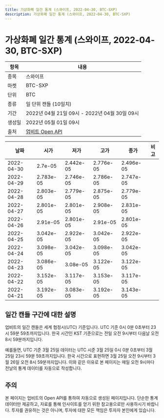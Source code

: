 ```yaml
---
title: 가상화폐 일간 통계 (스와이프, 2022-04-30, BTC-SXP)
description: 가상화폐 일간 통계 (스와이프, 2022-04-30, BTC-SXP)
---
```



가상화폐 일간 통계 (스와이프, 2022-04-30, BTC-SXP)
===

|항목|내용|
|--|--|
|종목|스와이프|
|마켓|BTC-SXP|
|단위|BTC|
|종류|일 단위 캔들 (10일치)|
|기간|2022년 04월 21일 09시 - 2022년 04월 30일 09시|
|생성일|2022년 05월 01일 09시|
|출처|[업비트 Open API](https://docs.upbit.com)|


|날짜|시가|저가|고가|종가|비고|
|--|--|--|--|--|--|
|2022-04-30|2.7e-05|2.442e-05|2.776e-05|2.496e-05|    |
|2022-04-29|2.783e-05|2.746e-05|2.786e-05|2.747e-05|    |
|2022-04-28|2.803e-05|2.779e-05|2.875e-05|2.779e-05|    |
|2022-04-27|2.801e-05|2.801e-05|2.908e-05|2.831e-05|    |
|2022-04-26|2.91e-05|2.801e-05|2.91e-05|2.801e-05|    |
|2022-04-25|3.042e-05|2.922e-05|3.042e-05|2.922e-05|    |
|2022-04-24|3.098e-05|3.042e-05|3.098e-05|3.042e-05|    |
|2022-04-23|3.086e-05|3.08e-05|3.122e-05|3.122e-05|    |
|2022-04-22|3.152e-05|3.117e-05|3.153e-05|3.117e-05|    |
|2022-04-21|3.192e-05|3.083e-05|3.192e-05|3.143e-05|    |


일간 캔들 구간에 대한 설명
---


업비트의 일간 캔들은 세계 협정시(UTC) 기준입니다. 
UTC 기준 0시 0분 0초부터 23시 59분 59초까지입니다. 
한국 시간인 KST 기준으로는 전일 오전 9시부터 다음날 오전 8시 59분까지입니다. 


예를들면, UTC 기준 3월 25일 데이터는 UTC 시준 3월 25일 0시 0분 0초부터 3월 25일 23시 59분 59초까지입니다. 
한국 시간으로 표현하면 3월 25일 오전 9시부터 3월 26일 오전 8시 59분까지입니다. 
이와 같은 이유로 본 페이지는 매일 오전 9시마다 전날의 통계 데이터를 자동으로 작성합니다. 


주의
---


본 페이지는 업비트의 Open API를 통하여 자동으로 생성된 페이지입니다. 
단순한 통계 데이터만 제공하고, 자료를 통해 인사이트를 얻기 위한 참고용으로만 사용하시기 바랍니다. 
투자를 권유하는 것은 아니며, 투자에 대한 모든 책임은 투자자 본인에게 있습니다. 
